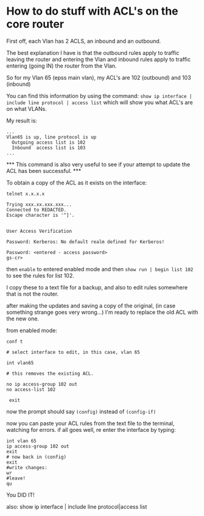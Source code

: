 # How to do stuff with ACL's on the core router #


First off, each Vlan has 2 ACLS, an inbound and an outbound.

The best explanation I have is that the outbound rules apply to traffic leaving the router and entering the Vlan and inbound rules apply to traffic entering (going IN) the router from the Vlan.

So for my Vlan 65 (epss main vlan), my ACL's are 102 (outbound) and 103 (inbound)

You can find this information by using the command: `show ip interface | include line protocol | access list` which will show you what ACL's are on what VLANs.

My result is:
```
...
Vlan65 is up, line protocol is up
  Outgoing access list is 102
  Inbound  access list is 103
...
  ```

*** This command is also very useful to see if your attempt to update the ACL has been successful. ***

To obtain a copy of the ACL as it exists on the interface:
```
telnet x.x.x.x

Trying xxx.xx.xxx.xxx...
Connected to REDACTED.
Escape character is '^]'.


User Access Verification

Password: Kerberos:	No default realm defined for Kerberos!

Password: <entered - access password>
gs-cr>
```
then `enable` to entered enabled mode and then `show run | begin list 102` to see the rules for list 102.

I copy these to a text file for a backup, and also to edit rules somewhere that is not the router.

after making the updates and saving a copy of the original, (in case something strange goes very wrong...) I'm ready to replace the old ACL with the new one.

from enabled mode:
```
conf t

# select interface to edit, in this case, vlan 65

int vlan65

# this removes the existing ACL.

no ip access-group 102 out
no access-list 102

 exit
```
now the prompt should say `(config)` instead of `(config-if)`

now you can paste your ACL rules from the text file to the terminal, watching for errors. if all goes well, re enter the interface by typing:
```
int vlan 65
ip access-group 102 out
exit
# now back in (config)
exit
#write changes:
wr
#leave!
qu
```
You DID IT!




also:
show ip interface | include line protocol|access list
